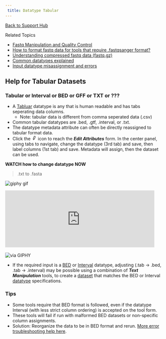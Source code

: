 ```yaml
---
 title: Datatype Tabular
---
```

[Back to Support Hub](/src/support/index.md)

Related Topics
 * [Fastq Manipulation and Quality Control](/src/tutorials/ngs/#fastq-manipulation-and-quality-control/index.md)
 * [How to format fastq data for tools that require .fastqsanger format?](/src/support/fastqsanger/index.md)
 * [Understanding compressed fastq data (fastq.gz)](/src/support/compressed-fastq/index.md)
 * [Common datatypes explained](/src/learn/datatypes/index.md)
 * [Input datatype misassignment and errors](/src/support/tool-error/index.md)
 
## Help for Tabular Datasets
 
### Tabular or Interval or BED or GFF or TXT or ???

* A [Tabluar](/src/learn/datatypes/#tabular) datatype is any that is human readable and has tabs seperating data columns.
  * Note: tabular data is different from comma seperated data (.csv)
* Common tabular datatypes are .bed, .gtf, .interval, or .txt.
* The datatype metadata attribute can often be directly reassigned to tabular format data. 
 * Click the ![pencil](/src/images/icons/pencil.png "pencil") icon to reach the _**Edit Attributes**_ form. In the center panel, using tabs to navigate, change the datatype (3rd tab) and save, then label columns (1st tab) and save. Metadata will assign, then the dataset can be used. 
 
 **WATCH how to change datatype NOW** 
 
 > .txt to .fasta
 
![giphy gif](https://media.giphy.com/media/3oKIP99ybO2AojXjCE/200w_d.gif)
 
<iframe src="https://giphy.com/embed/3oKIP99ybO2AojXjCE" width="480" height="183" frameborder="0" class="giphy-embed" allowfullscreen=""></iframe>

![via GIPHY](https://giphy.com/gifs/usegalaxy-datatype-3oKIP99ybO2AojXjCE)
 

* If the required input is a [BED](/src/learn/datatypes/#bed) or [Interval](/src/learn/datatypes/#interval) datatype, adjusting (.tab → .bed, .tab → .interval) may be possible using a combination of _**Text Manipulation**_ tools, to create a [dataset](/src/learn/managing-datasets/index.md) that matches the BED or Interval [datatype](/src/learn/datatypes/index.md) specifications.

### Tips

* Some tools require that BED format is followed, even if the datatype Interval (with less strict column ordering) is accepted on the tool form.
* These tools will fail if run with malformed BED datasets or non-specific column assignments.
* Solution: Reorganize the data to be in BED format and rerun. [More error troubleshooting help here](/src/support/tool-error/).
